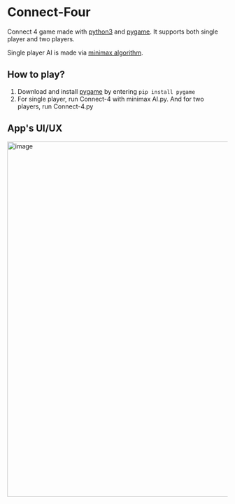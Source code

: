 # Connect-Four

Connect 4 game made with [python3](https://www.python.org) and [pygame](https://www.pygame.org/wiki/about). It supports both single player and two players.

Single player AI is made via [minimax algorithm](https://en.wikipedia.org/wiki/Minimax).

## How to play?
1. Download and install [pygame](https://www.pygame.org/wiki/about) by entering ```pip install pygame```
2. For single player, run Connect-4 with minimax AI.py. And for two players, run Connect-4.py

## App's UI/UX
<img width="812" alt="image" src="https://user-images.githubusercontent.com/88189594/157215112-efa8f0e2-f435-4492-b6f0-86b2bf601a86.png">
